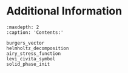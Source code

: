 # Additional Information

```{toctree}
:maxdepth: 2
:caption: 'Contents:'

burgers_vector
helmholtz_decomposition
airy_stress_function
levi_civita_symbol
solid_phase_init
```

